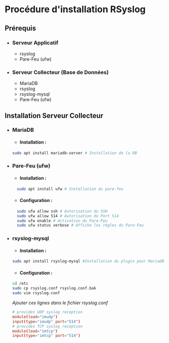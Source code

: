 # Procédure d'installation RSyslog
## Prérequis
- ### Serveur Applicatif
  - rsyslog
  - Pare-Feu (ufw)
- ### Serveur Collecteur (Base de Données)
  - MariaDB
  - rsyslog
  - rsyslog-mysql
  - Pare-Feu (ufw)
## Installation Serveur Collecteur 
 - ### MariaDB
   - #### Installation :
    ``` bash
    sudo apt install mariadb-server # Installation de la DB
    ```
- ### Pare-Feu (ufw)
  - #### Installation :
  ``` bash
    sudo apt install ufw # Installation du pare-feu
  ```
  - #### Configuration :
  ``` bash
    sudo ufw allow ssh # Autorisation du SSH
    sudo ufw allow 514 # Autorisation du Port 514
    sudo ufw enable # Activation du Pare-Feu
    sudo ufw status verbose # Affiche les règles du Pare-Feu
  ```
- ### rsyslog-mysql
    - #### Installation :
    ```bash
    sudo apt install rsyslog-mysql #Installation du plugin pour MariaDB
    ```
    - #### Configuration :
    ```bash
    cd /etc
    sudo cp rsyslog.conf rsyslog.conf.bak
    sudo vim rsyslog.conf
    ```

    *Ajouter ces lignes dans le fichier rsyslog.conf*
    ```conf
    # provides UDP syslog reception
    module(load="imudp")
    input(type="imudp" port="514")
    # provides TCP syslog reception
    module(load="imtcp")
    input(type="imtcp" port="514")
    ```
